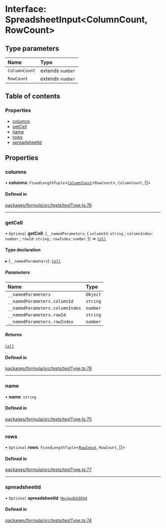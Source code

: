 # Interface: SpreadsheetInput<ColumnCount, RowCount\>

## Type parameters

| Name          | Type             |
| :------------ | :--------------- |
| `ColumnCount` | extends `number` |
| `RowCount`    | extends `number` |

## Table of contents

### Properties

- [columns](SpreadsheetInput.md#columns)
- [getCell](SpreadsheetInput.md#getcell)
- [name](SpreadsheetInput.md#name)
- [rows](SpreadsheetInput.md#rows)
- [spreadsheetId](SpreadsheetInput.md#spreadsheetid)

## Properties

### <a id="columns" name="columns"></a> columns

• **columns**: `FixedLengthTuple`<[`ColumnInput`](ColumnInput.md)<`RowCount`\>, `ColumnCount`, []\>

#### Defined in

[packages/formula/src/tests/testType.ts:76](https://github.com/mashcard/mashcard/blob/main/packages/formula/src/tests/testType.ts#L76)

---

### <a id="getcell" name="getcell"></a> getCell

• `Optional` **getCell**: (`__namedParameters`: { `columnId`: `string` ; `columnIndex`: `number` ; `rowId`: `string` ; `rowIndex`: `number` }) => [`Cell`](Cell.md)

#### Type declaration

▸ (`__namedParameters`): [`Cell`](Cell.md)

##### Parameters

| Name                            | Type     |
| :------------------------------ | :------- |
| `__namedParameters`             | `Object` |
| `__namedParameters.columnId`    | `string` |
| `__namedParameters.columnIndex` | `number` |
| `__namedParameters.rowId`       | `string` |
| `__namedParameters.rowIndex`    | `number` |

##### Returns

[`Cell`](Cell.md)

#### Defined in

[packages/formula/src/tests/testType.ts:78](https://github.com/mashcard/mashcard/blob/main/packages/formula/src/tests/testType.ts#L78)

---

### <a id="name" name="name"></a> name

• **name**: `string`

#### Defined in

[packages/formula/src/tests/testType.ts:75](https://github.com/mashcard/mashcard/blob/main/packages/formula/src/tests/testType.ts#L75)

---

### <a id="rows" name="rows"></a> rows

• `Optional` **rows**: `FixedLengthTuple`<[`RowInput`](RowInput.md), `RowCount`, []\>

#### Defined in

[packages/formula/src/tests/testType.ts:77](https://github.com/mashcard/mashcard/blob/main/packages/formula/src/tests/testType.ts#L77)

---

### <a id="spreadsheetid" name="spreadsheetid"></a> spreadsheetId

• `Optional` **spreadsheetId**: [`MockedUUIDV4`](../README.md#mockeduuidv4)

#### Defined in

[packages/formula/src/tests/testType.ts:74](https://github.com/mashcard/mashcard/blob/main/packages/formula/src/tests/testType.ts#L74)
